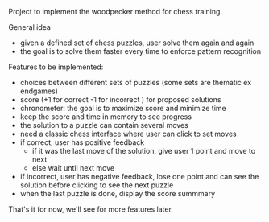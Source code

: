 Project to implement the woodpecker method for chess training.

General idea

- given a defined set of chess puzzles, user solve them again and again
- the goal is to solve them faster every time to enforce pattern recognition


Features to be implemented:
- choices between different sets of puzzles (some sets are thematic ex endgames)
- score (+1 for correct -1 for incorrect ) for proposed solutions
- chronometer: the goal is to maximize score and minimize time
- keep the score and time in memory to see progress
- the solution to a puzzle can contain several moves
- need a classic chess interface where user can click to set moves
- if correct, user has positive feedback
  - if it was the last move of the solution, give user 1 point and move to next
  - else wait until next move
- if incorrect, user has negative feedback, lose one point and can see the solution before clicking to see the next puzzle
- when the last puzzle is done, display the score summmary

That's it for now, we'll see for more features later.
